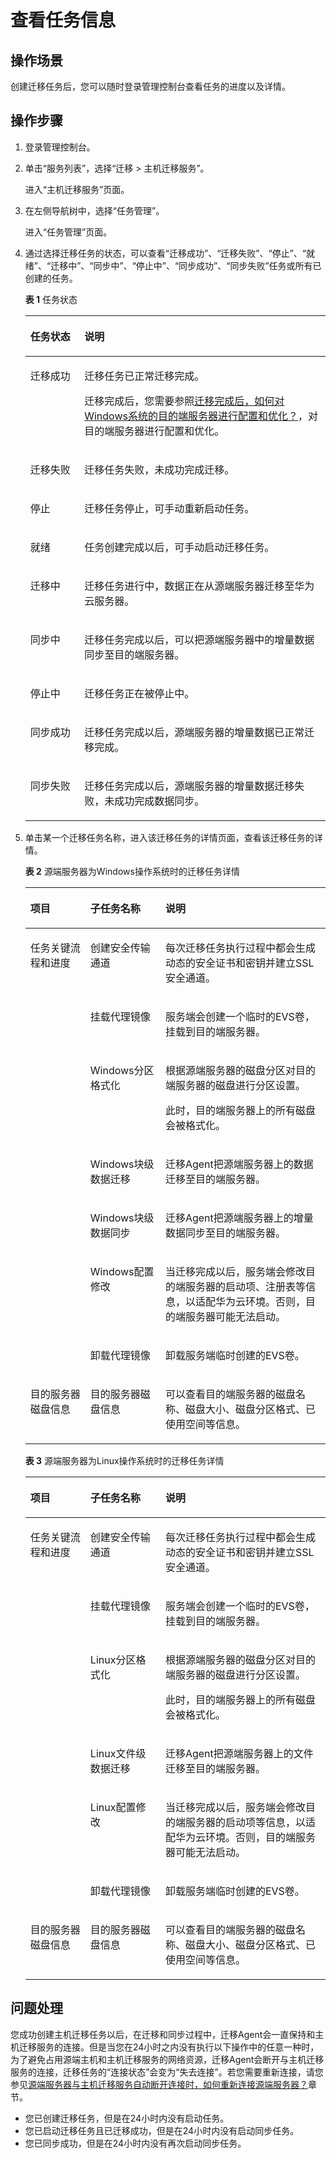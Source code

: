 # 查看任务信息<a name="sms_03_0008"></a>

## 操作场景<a name="section1566111211466"></a>

创建迁移任务后，您可以随时登录管理控制台查看任务的进度以及详情。

## 操作步骤<a name="section8920141595719"></a>

1.  登录管理控制台。
2.  单击“服务列表”，选择“迁移 \> 主机迁移服务”。

    进入“主机迁移服务”页面。

3.  在左侧导航树中，选择“任务管理”。

    进入“任务管理”页面。

4.  通过选择迁移任务的状态，可以查看“迁移成功”、“迁移失败”、“停止”、“就绪”、“迁移中”、“同步中”、“停止中”、“同步成功”、“同步失败”任务或所有已创建的任务。

    **表 1**  任务状态

    <a name="table1596202095620"></a>
    <table><thead align="left"><tr id="row1359722085611"><th class="cellrowborder" valign="top" width="18%" id="mcps1.2.3.1.1"><p id="p7597620175611"><a name="p7597620175611"></a><a name="p7597620175611"></a>任务状态</p>
    </th>
    <th class="cellrowborder" valign="top" width="82%" id="mcps1.2.3.1.2"><p id="p559722010566"><a name="p559722010566"></a><a name="p559722010566"></a>说明</p>
    </th>
    </tr>
    </thead>
    <tbody><tr id="row35971520195614"><td class="cellrowborder" valign="top" width="18%" headers="mcps1.2.3.1.1 "><p id="p12597520205611"><a name="p12597520205611"></a><a name="p12597520205611"></a>迁移成功</p>
    </td>
    <td class="cellrowborder" valign="top" width="82%" headers="mcps1.2.3.1.2 "><p id="p145971420195616"><a name="p145971420195616"></a><a name="p145971420195616"></a>迁移任务已正常迁移完成。</p>
    <p id="p10529114115714"><a name="p10529114115714"></a><a name="p10529114115714"></a>迁移完成后，您需要参照<a href="https://support.huaweicloud.com/sms_faq/sms_faq_0022.html" target="_blank" rel="noopener noreferrer">迁移完成后，如何对Windows系统的目的端服务器进行配置和优化？</a>，对目的端服务器进行配置和优化。</p>
    </td>
    </tr>
    <tr id="row55972020165614"><td class="cellrowborder" valign="top" width="18%" headers="mcps1.2.3.1.1 "><p id="p5597120115614"><a name="p5597120115614"></a><a name="p5597120115614"></a>迁移失败</p>
    </td>
    <td class="cellrowborder" valign="top" width="82%" headers="mcps1.2.3.1.2 "><p id="p10597182013565"><a name="p10597182013565"></a><a name="p10597182013565"></a>迁移任务失败，未成功完成迁移。</p>
    </td>
    </tr>
    <tr id="row12597142019563"><td class="cellrowborder" valign="top" width="18%" headers="mcps1.2.3.1.1 "><p id="p1159712025613"><a name="p1159712025613"></a><a name="p1159712025613"></a>停止</p>
    </td>
    <td class="cellrowborder" valign="top" width="82%" headers="mcps1.2.3.1.2 "><p id="p859772018562"><a name="p859772018562"></a><a name="p859772018562"></a>迁移任务停止，可手动重新启动任务。</p>
    </td>
    </tr>
    <tr id="row45971920145612"><td class="cellrowborder" valign="top" width="18%" headers="mcps1.2.3.1.1 "><p id="p7597112035614"><a name="p7597112035614"></a><a name="p7597112035614"></a>就绪</p>
    </td>
    <td class="cellrowborder" valign="top" width="82%" headers="mcps1.2.3.1.2 "><p id="p1859702014566"><a name="p1859702014566"></a><a name="p1859702014566"></a>任务创建完成以后，可手动启动迁移任务。</p>
    </td>
    </tr>
    <tr id="row9597192019566"><td class="cellrowborder" valign="top" width="18%" headers="mcps1.2.3.1.1 "><p id="p1259792055616"><a name="p1259792055616"></a><a name="p1259792055616"></a>迁移中</p>
    </td>
    <td class="cellrowborder" valign="top" width="82%" headers="mcps1.2.3.1.2 "><p id="p1759719202567"><a name="p1759719202567"></a><a name="p1759719202567"></a>迁移任务进行中，数据正在从源端服务器迁移至华为云服务器。</p>
    </td>
    </tr>
    <tr id="row6597920125619"><td class="cellrowborder" valign="top" width="18%" headers="mcps1.2.3.1.1 "><p id="p8597162014565"><a name="p8597162014565"></a><a name="p8597162014565"></a>同步中</p>
    </td>
    <td class="cellrowborder" valign="top" width="82%" headers="mcps1.2.3.1.2 "><p id="p45971420195615"><a name="p45971420195615"></a><a name="p45971420195615"></a>迁移任务完成以后，可以把源端服务器中的增量数据同步至目的端服务器。</p>
    </td>
    </tr>
    <tr id="row16597420125612"><td class="cellrowborder" valign="top" width="18%" headers="mcps1.2.3.1.1 "><p id="p159772016566"><a name="p159772016566"></a><a name="p159772016566"></a>停止中</p>
    </td>
    <td class="cellrowborder" valign="top" width="82%" headers="mcps1.2.3.1.2 "><p id="p85971920175612"><a name="p85971920175612"></a><a name="p85971920175612"></a>迁移任务正在被停止中。</p>
    </td>
    </tr>
    <tr id="row5351411175713"><td class="cellrowborder" valign="top" width="18%" headers="mcps1.2.3.1.1 "><p id="p9352121112576"><a name="p9352121112576"></a><a name="p9352121112576"></a>同步成功</p>
    </td>
    <td class="cellrowborder" valign="top" width="82%" headers="mcps1.2.3.1.2 "><p id="p17352191195715"><a name="p17352191195715"></a><a name="p17352191195715"></a>迁移任务完成以后，源端服务器的增量数据已正常迁移完成。</p>
    </td>
    </tr>
    <tr id="row151012132579"><td class="cellrowborder" valign="top" width="18%" headers="mcps1.2.3.1.1 "><p id="p4106134574"><a name="p4106134574"></a><a name="p4106134574"></a>同步失败</p>
    </td>
    <td class="cellrowborder" valign="top" width="82%" headers="mcps1.2.3.1.2 "><p id="p11016132572"><a name="p11016132572"></a><a name="p11016132572"></a>迁移任务完成以后，源端服务器的增量数据迁移失败，未成功完成数据同步。</p>
    </td>
    </tr>
    </tbody>
    </table>

5.  单击某一个迁移任务名称，进入该迁移任务的详情页面，查看该迁移任务的详情。

    **表 2**  源端服务器为Windows操作系统时的迁移任务详情

    <a name="table5498681559"></a>
    <table><thead align="left"><tr id="row1449814818510"><th class="cellrowborder" valign="top" width="20%" id="mcps1.2.4.1.1"><p id="p19498198159"><a name="p19498198159"></a><a name="p19498198159"></a>项目</p>
    </th>
    <th class="cellrowborder" valign="top" width="25%" id="mcps1.2.4.1.2"><p id="p124981482519"><a name="p124981482519"></a><a name="p124981482519"></a>子任务名称</p>
    </th>
    <th class="cellrowborder" valign="top" width="55.00000000000001%" id="mcps1.2.4.1.3"><p id="p34981081750"><a name="p34981081750"></a><a name="p34981081750"></a>说明</p>
    </th>
    </tr>
    </thead>
    <tbody><tr id="row114981485513"><td class="cellrowborder" rowspan="7" valign="top" width="20%" headers="mcps1.2.4.1.1 "><p id="p6498168555"><a name="p6498168555"></a><a name="p6498168555"></a>任务关键流程和进度</p>
    </td>
    <td class="cellrowborder" valign="top" width="25%" headers="mcps1.2.4.1.2 "><p id="p149878956"><a name="p149878956"></a><a name="p149878956"></a>创建安全传输通道</p>
    </td>
    <td class="cellrowborder" valign="top" width="55.00000000000001%" headers="mcps1.2.4.1.3 "><p id="p1249819818518"><a name="p1249819818518"></a><a name="p1249819818518"></a>每次迁移任务执行过程中都会生成动态的安全证书和密钥并建立SSL安全通道。</p>
    </td>
    </tr>
    <tr id="row104981288510"><td class="cellrowborder" valign="top" headers="mcps1.2.4.1.1 "><p id="p204987816519"><a name="p204987816519"></a><a name="p204987816519"></a>挂载代理镜像</p>
    </td>
    <td class="cellrowborder" valign="top" headers="mcps1.2.4.1.2 "><p id="p204981481156"><a name="p204981481156"></a><a name="p204981481156"></a>服务端会创建一个临时的EVS卷，挂载到目的端服务器。</p>
    </td>
    </tr>
    <tr id="row74986815513"><td class="cellrowborder" valign="top" headers="mcps1.2.4.1.1 "><p id="p20498682511"><a name="p20498682511"></a><a name="p20498682511"></a>Windows分区格式化</p>
    </td>
    <td class="cellrowborder" valign="top" headers="mcps1.2.4.1.2 "><p id="p7498281516"><a name="p7498281516"></a><a name="p7498281516"></a>根据源端服务器的磁盘分区对目的端服务器的磁盘进行分区设置。</p>
    <p id="p149878151"><a name="p149878151"></a><a name="p149878151"></a>此时，目的端服务器上的所有磁盘会被格式化。</p>
    </td>
    </tr>
    <tr id="row154981881556"><td class="cellrowborder" valign="top" headers="mcps1.2.4.1.1 "><p id="p7498387513"><a name="p7498387513"></a><a name="p7498387513"></a>Windows块级数据迁移</p>
    </td>
    <td class="cellrowborder" valign="top" headers="mcps1.2.4.1.2 "><p id="p64981685517"><a name="p64981685517"></a><a name="p64981685517"></a>迁移Agent把源端服务器上的数据迁移至目的端服务器。</p>
    </td>
    </tr>
    <tr id="row154981581756"><td class="cellrowborder" valign="top" headers="mcps1.2.4.1.1 "><p id="p24981881513"><a name="p24981881513"></a><a name="p24981881513"></a>Windows块级数据同步</p>
    </td>
    <td class="cellrowborder" valign="top" headers="mcps1.2.4.1.2 "><p id="p9498080516"><a name="p9498080516"></a><a name="p9498080516"></a>迁移Agent把源端服务器上的增量数据同步至目的端服务器。</p>
    </td>
    </tr>
    <tr id="row6498681754"><td class="cellrowborder" valign="top" headers="mcps1.2.4.1.1 "><p id="p1549818850"><a name="p1549818850"></a><a name="p1549818850"></a>Windows配置修改</p>
    </td>
    <td class="cellrowborder" valign="top" headers="mcps1.2.4.1.2 "><p id="p1349819818516"><a name="p1349819818516"></a><a name="p1349819818516"></a>当迁移完成以后，服务端会修改目的端服务器的启动项、注册表等信息，以适配华为云环境。否则，目的端服务器可能无法启动。</p>
    </td>
    </tr>
    <tr id="row1649814815511"><td class="cellrowborder" valign="top" headers="mcps1.2.4.1.1 "><p id="p2049810815516"><a name="p2049810815516"></a><a name="p2049810815516"></a>卸载代理镜像</p>
    </td>
    <td class="cellrowborder" valign="top" headers="mcps1.2.4.1.2 "><p id="p15498084517"><a name="p15498084517"></a><a name="p15498084517"></a>卸载服务端临时创建的EVS卷。</p>
    </td>
    </tr>
    <tr id="row1649888851"><td class="cellrowborder" valign="top" width="20%" headers="mcps1.2.4.1.1 "><p id="p04984817514"><a name="p04984817514"></a><a name="p04984817514"></a>目的服务器磁盘信息</p>
    </td>
    <td class="cellrowborder" valign="top" width="25%" headers="mcps1.2.4.1.2 "><p id="p124985814514"><a name="p124985814514"></a><a name="p124985814514"></a>目的服务器磁盘信息</p>
    </td>
    <td class="cellrowborder" valign="top" width="55.00000000000001%" headers="mcps1.2.4.1.3 "><p id="p4498181158"><a name="p4498181158"></a><a name="p4498181158"></a>可以查看目的端服务器的磁盘名称、磁盘大小、磁盘分区格式、已使用空间等信息。</p>
    </td>
    </tr>
    </tbody>
    </table>

    **表 3**  源端服务器为Linux操作系统时的迁移任务详情

    <a name="table12499589513"></a>
    <table><thead align="left"><tr id="row1498128155"><th class="cellrowborder" valign="top" width="20%" id="mcps1.2.4.1.1"><p id="p84981481056"><a name="p84981481056"></a><a name="p84981481056"></a>项目</p>
    </th>
    <th class="cellrowborder" valign="top" width="25%" id="mcps1.2.4.1.2"><p id="p749838354"><a name="p749838354"></a><a name="p749838354"></a>子任务名称</p>
    </th>
    <th class="cellrowborder" valign="top" width="55.00000000000001%" id="mcps1.2.4.1.3"><p id="p164981281559"><a name="p164981281559"></a><a name="p164981281559"></a>说明</p>
    </th>
    </tr>
    </thead>
    <tbody><tr id="row34991082515"><td class="cellrowborder" rowspan="6" valign="top" width="20%" headers="mcps1.2.4.1.1 "><p id="p9498887511"><a name="p9498887511"></a><a name="p9498887511"></a>任务关键流程和进度</p>
    </td>
    <td class="cellrowborder" valign="top" width="25%" headers="mcps1.2.4.1.2 "><p id="p9498182052"><a name="p9498182052"></a><a name="p9498182052"></a>创建安全传输通道</p>
    </td>
    <td class="cellrowborder" valign="top" width="55.00000000000001%" headers="mcps1.2.4.1.3 "><p id="p104981082515"><a name="p104981082515"></a><a name="p104981082515"></a>每次迁移任务执行过程中都会生成动态的安全证书和密钥并建立SSL安全通道。</p>
    </td>
    </tr>
    <tr id="row1349914817510"><td class="cellrowborder" valign="top" headers="mcps1.2.4.1.1 "><p id="p114991781251"><a name="p114991781251"></a><a name="p114991781251"></a>挂载代理镜像</p>
    </td>
    <td class="cellrowborder" valign="top" headers="mcps1.2.4.1.2 "><p id="p1649958158"><a name="p1649958158"></a><a name="p1649958158"></a>服务端会创建一个临时的EVS卷，挂载到目的端服务器。</p>
    </td>
    </tr>
    <tr id="row64999813516"><td class="cellrowborder" valign="top" headers="mcps1.2.4.1.1 "><p id="p16499386516"><a name="p16499386516"></a><a name="p16499386516"></a>Linux分区格式化</p>
    </td>
    <td class="cellrowborder" valign="top" headers="mcps1.2.4.1.2 "><p id="p1499138856"><a name="p1499138856"></a><a name="p1499138856"></a>根据源端服务器的磁盘分区对目的端服务器的磁盘进行分区设置。</p>
    <p id="p10499481256"><a name="p10499481256"></a><a name="p10499481256"></a>此时，目的端服务器上的所有磁盘会被格式化。</p>
    </td>
    </tr>
    <tr id="row1649914814520"><td class="cellrowborder" valign="top" headers="mcps1.2.4.1.1 "><p id="p949913812513"><a name="p949913812513"></a><a name="p949913812513"></a>Linux文件级数据迁移</p>
    </td>
    <td class="cellrowborder" valign="top" headers="mcps1.2.4.1.2 "><p id="p124991981658"><a name="p124991981658"></a><a name="p124991981658"></a>迁移Agent把源端服务器上的文件迁移至目的端服务器。</p>
    </td>
    </tr>
    <tr id="row84991285510"><td class="cellrowborder" valign="top" headers="mcps1.2.4.1.1 "><p id="p74991681852"><a name="p74991681852"></a><a name="p74991681852"></a>Linux配置修改</p>
    </td>
    <td class="cellrowborder" valign="top" headers="mcps1.2.4.1.2 "><p id="p649938255"><a name="p649938255"></a><a name="p649938255"></a>当迁移完成以后，服务端会修改目的端服务器的启动项等信息，以适配华为云环境。否则，目的端服务器可能无法启动。</p>
    </td>
    </tr>
    <tr id="row1649919812519"><td class="cellrowborder" valign="top" headers="mcps1.2.4.1.1 "><p id="p11499158551"><a name="p11499158551"></a><a name="p11499158551"></a>卸载代理镜像</p>
    </td>
    <td class="cellrowborder" valign="top" headers="mcps1.2.4.1.2 "><p id="p4499381755"><a name="p4499381755"></a><a name="p4499381755"></a>卸载服务端临时创建的EVS卷。</p>
    </td>
    </tr>
    <tr id="row949913813515"><td class="cellrowborder" valign="top" width="20%" headers="mcps1.2.4.1.1 "><p id="p649918956"><a name="p649918956"></a><a name="p649918956"></a>目的服务器磁盘信息</p>
    </td>
    <td class="cellrowborder" valign="top" width="25%" headers="mcps1.2.4.1.2 "><p id="p3499181452"><a name="p3499181452"></a><a name="p3499181452"></a>目的服务器磁盘信息</p>
    </td>
    <td class="cellrowborder" valign="top" width="55.00000000000001%" headers="mcps1.2.4.1.3 "><p id="p949916817515"><a name="p949916817515"></a><a name="p949916817515"></a>可以查看目的端服务器的磁盘名称、磁盘大小、磁盘分区格式、已使用空间等信息。</p>
    </td>
    </tr>
    </tbody>
    </table>


## 问题处理<a name="section2614114003"></a>

您成功创建主机迁移任务以后，在迁移和同步过程中，迁移Agent会一直保持和主机迁移服务的连接。但是当您在24小时之内没有执行以下操作中的任意一种时，为了避免占用源端主机和主机迁移服务的网络资源，迁移Agent会断开与主机迁移服务的连接，迁移任务的“连接状态”会变为“失去连接”。若您需要重新连接，请您参见[源端服务器与主机迁移服务自动断开连接时，如何重新连接源端服务器？](https://support.huaweicloud.com/sms_faq/sms_faq_0019.html)章节。

-   您已创建迁移任务，但是在24小时内没有启动任务。
-   您已启动迁移任务且已迁移成功，但是在24小时内没有启动同步任务。
-   您已同步成功，但是在24小时内没有再次启动同步任务。

